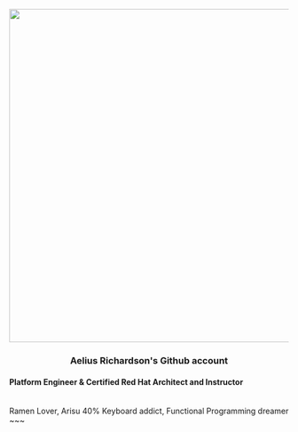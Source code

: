 <p align="center">
  <img src="https://media.giphy.com/media/ckr4W2ppxPBeIF8dx4/giphy.gif" width="600px"/>
  <h3 align="center">Aelius Richardson's Github account</h3>
</p>
<p align="center">
  <h4>Platform Engineer & Certified Red Hat Architect and Instructor</h4>
  <br/>
  Ramen Lover, Arisu 40% Keyboard addict, Functional Programming dreamer ~~~
</p>
